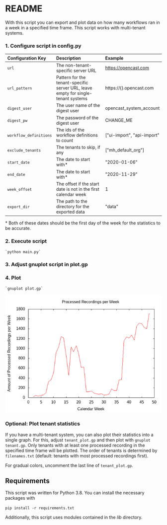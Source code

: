# README

With this script you can export and plot data on how many workflows ran in a week in a specified time frame.
This script works with multi-tenant systems.

### 1. Configure script in config.py

| Configuration Key      | Description                                                                       | Example                    |
| :--------------------- | :-------------------------------------------------------------------------------- | :------------------------- |
| `url`                  | The non-tenant-specific server URL                                                | https://opencast.com       |
| `url_pattern`          | Pattern for the tenant-specific server URL, leave empty for single-tenant systems | https://{}.opencast.com    |
| `digest_user`          | The user name of the digest user                                                  | opencast_system_account    |
| `digest_pw`            | The password of the digest user                                                   | CHANGE_ME                  |
| `workflow_definitions` | The ids of the workflow definitions to count                                      | ["ui-import", "api-import" |
| `exclude_tenants`      | The tenants to skip, if any                                                       | \["mh_default_org"\]       |
| `start_date`           | The date to start with\*                                                          | "2020-01-06"               |
| `end_date`             | The date to start with\*                                                          | "2020-11-29"               |
| `week_offset`          | The offset if the start date is not in the first calendar week                    | 1                          |
| `export_dir`           | The path to the directory for the exported data                                   | "data"                     |

&ast; Both of these dates should be the first day of the week for the statistics to be accurate.

### 2. Execute script

    `python main.py`

### 3. Adjust gnuplot script in plot.gp

### 4. Plot
   
    `gnuplot plot.gp`

![image](demo_plot.png)

### Optional: Plot tenant statistics

If you have a multi-tenant system, you can also plot their statistics into a single graph. For this, adjust 
`tenant_plot.gp` and then plot with `gnuplot tenant.gp`. Only tenants with at least one processed
recording in the specified time frame will be plotted. The order of tenants is determined by `filenames.txt` 
(default: tenants with most processed recordings first).

For gradual colors, uncomment the last line of `tenant_plot.gp`.

## Requirements

This script was written for Python 3.8. You can install the necessary packages with

`pip install -r requirements.txt`

Additionally, this script uses modules contained in the _lib_ directory.